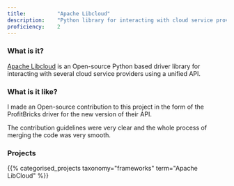 ```yaml
---
title: 			"Apache Libcloud"
description: 	"Python library for interacting with cloud service providers."
proficiency:	2
---
```


### What is it?
[Apache Libcloud](https://libcloud.apache.org/) is an Open-source Python based driver library for interacting with several cloud service providers using a unified API.

### What is it like?
I made an Open-source contribution to this project in the form of the ProfitBricks driver for the new version of their API. 

The contribution guidelines were very clear and the whole process of merging the code was very smooth.

### Projects
{{% categorised_projects taxonomy="frameworks" term="Apache LibCloud" %}}